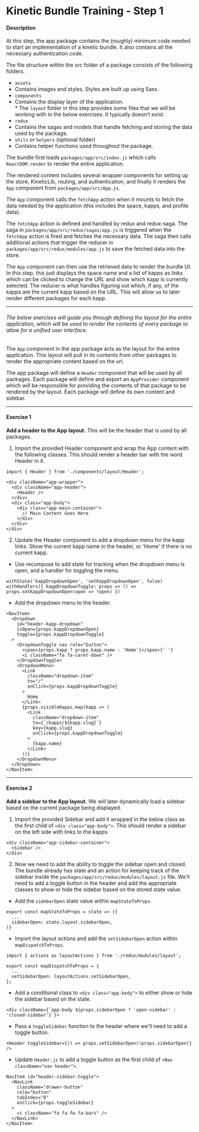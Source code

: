 # Kinetic Bundle Training - Step 1

#### Description

At this step, the app package contains the (roughly) minimum code needed to start an implementation of a kinetic bundle. It also contains all the necessary authentication code.

The file structure within the src folder of a package consists of the following folders.

- `assets`
 - Contains images and styles. Styles are built up using Sass.
- `components`
 - Contains the display layer of the application.  
   \* The `layout` folder in this step provides some files that we will be working with in the below exercises. It typically doesn't exist.
- `redux`
 - Contains the sagas and models that handle fetching and storing the data used by the package.
- `utils` or `helpers` (optional folder)
 - Contains helper functions used throughout the package.

The bundle first loads `packages/app/src/index.js` which calls `ReactDOM.render` to render the entire application.

The rendered content includes several wrapper components for setting up the store, KineticLib, routing, and authentication, and finally it renders the `App` component from `packages/app/src/App.js`.

The `App` component calls the `fetchApp` action when it mounts to fetch the data needed by the application (this includes the space, kapps, and profile data).

The `fetchApp` action is defined and handled by redux and redux-saga. The saga in `packages/app/src/redux/sagas/app.js` is triggered when the `fetchApp` action is fired and fetches the necessary data. The saga then calls additional actions that trigger the reducer in `packages/app/src/redux/modules/app.js` to save the fetched data into the store.

The `App` component can then use the retrieved data to render the bundle UI. In this step, this just displays the space name and a list of kapps as links which can be clicked to change the URL and show which kapp is currently selected. The reducer is what handles figuring out which, if any, of the kapps are the current kapp based on the URL. This will allow us to later render different packages for each kapp.

---

###### The below exercises will guide you through defining the layout for the entire application, which will be used to render the contents of every package to allow for a unified user interface.

The `App` component in the app package acts as the layout for the entire application. This layout will pull in its contents from other packages to render the appropriate content based on the url.

The app package will define a `Header` component that will be used by all packages. Each package will define and export an `AppProvider` component which will be responsible for providing the contents of that package to be rendered by the layout. Each package will define its own content and sidebar.

---

#### Exercise 1

**Add a header to the App layout.** This will be the header that is used by all packages.

1.  Import the provided Header component and wrap the App content with the following classes. This should render a header bar with the word Header in it.

```
import { Header } from './components/layout/Header';

<div className="app-wrapper">
  <div className="app-header">
    <Header />
  </div>
  <div class="app-body">
    <div class="app-main-container">
      // Main Content Goes Here
    </div>
  </div>
</div>
```

2.  Update the Header component to add a dropdown menu for the kapp links. Show the current kapp name in the header, or 'Home' if there is no current kapp.

- Use recompose to add state for tracking when the dropdown menu is open, and a handler for toggling the menu.

```
withState('kappDropdownOpen', 'setKappDropdownOpen', false)
withHandlers({ kappDropdownToggle: props => () => props.setKappDropdownOpen(open => !open) })
```

- Add the dropdown menu to the header.

```
<NavItem>
  <Dropdown
    id="header-kapp-dropdown"
    isOpen={props.kappDropdownOpen}
    toggle={props.kappDropdownToggle}
  >
    <DropdownToggle nav role="button">
      <span>{props.kapp ? props.kapp.name : 'Home'}</span>{' '}
      <i className="fa fa-caret-down" />
    </DropdownToggle>
    <DropdownMenu>
      <Link
        className="dropdown-item"
        to="/"
        onClick={props.kappDropdownToggle}
      >
        Home
      </Link>
      {props.visibleKapps.map(kapp => (
        <Link
          className="dropdown-item"
          to={`/kapps/${kapp.slug}`}
          key={kapp.slug}
          onClick={props.kappDropdownToggle}
        >
          {kapp.name}
        </Link>
      ))}
    </DropdownMenu>
  </Dropdown>
</NavItem>
```

---

#### Exercise 2

**Add a sidebar to the App layout.** We will later dynamically load a sidebar based on the current package being displayed.

1.  Import the provided Sidebar and add it wrapped in the below class as the first child of `<div class="app-body">`. This should render a sidebar on the left side with links to the kapps.

```
<div className="app-sidebar-container">
  <Sidebar />
</div>
```

2.  Now we need to add the ability to toggle the sidebar open and closed. The bundle already has state and an action for keeping track of the sidebar inside the `packages/app/src/redux/modules/layout.js` file. We'll need to add a toggle button in the header and add the appropriate classes to show or hide the sidebar based on the stored state value.

- Add the `sidebarOpen` state value within `mapStateToProps`.

```
export const mapStateToProps = state => ({
  ...
  sidebarOpen: state.layout.sidebarOpen,
)}
```

- Import the layout actions and add the `setSidebarOpen` action within `mapDispatchToProps`.

```
import { actions as layoutActions } from './redux/modules/layout';

export const mapDispatchToProps = {
  ...
  setSidebarOpen: layoutActions.setSidebarOpen,
};
```

- Add a conditional class to `<div class="app-body">` to either show or hide the sidebar based on the state.

```
<div className={`app-body ${props.sidebarOpen ? 'open-sidebar' : 'closed-sidebar'}`}>
```

- Pass a `toggleSidebar` function to the header where we'll need to add a toggle button.

```
<Header toggleSidebar={() => props.setSidebarOpen(!props.sidebarOpen)} />
```

- Update `Header.js` to add a toggle button as the first child of `<Nav className="nav-header">`.

```
NavItem id="header-sidebar-toggle">
  <NavLink
    className="drawer-button"
    role="button"
    tabIndex="0"
    onClick={props.toggleSidebar}
  >
    <i className="fa fa-fw fa-bars" />
  </NavLink>
</NavItem>
```

